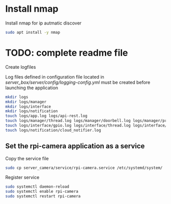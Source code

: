 # Install nmap
Install nmap for ip autmatic discover

```bash
sudo apt install -y nmap
```

# TODO: complete readme file

Create logfiles

Log files defined in configuration file located in *server_box/server/config/logging-config.yml* must be created before launching the application

```bash
mkdir logs
mkdir logs/manager
mkdir logs/interface
mkdir logs/notification
touch logs/app.log logs/api-rest.log
touch logs/manager/thread.log logs/manager/doorbell.log logs/manager/presence_detection.log logs/manager/video.log logs/manager/wifi_connection.log logs/manager/ip_discovery.log
touch logs/interface/gpio.log logs/interface/thread.log logs/interface/video_capture.log
touch logs/notification/cloud_notifier.log
```



## **Set the rpi-camera application as a service**

Copy the service file
```bash
sudo cp server_camera/service/rpi-camera.service /etc/systemd/system/
```

Register service
```bash
sudo systemctl daemon-reload
sudo systemctl enable rpi-camera
sudo systemctl restart rpi-camera
```
